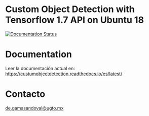 # Custom Object Detection with Tensorflow 1.7 API on Ubuntu 18
[![Documentation Status](https://readthedocs.org/projects/custumobjectdetection/badge/?version=latest)](https://custumobjectdetection.readthedocs.io/es/latest/?badge=latest)

# Documentation
 
Leer la documentación actual en: <https://custumobjectdetection.readthedocs.io/es/latest/>

# Contacto

de.gamasandoval@ugto.mx
